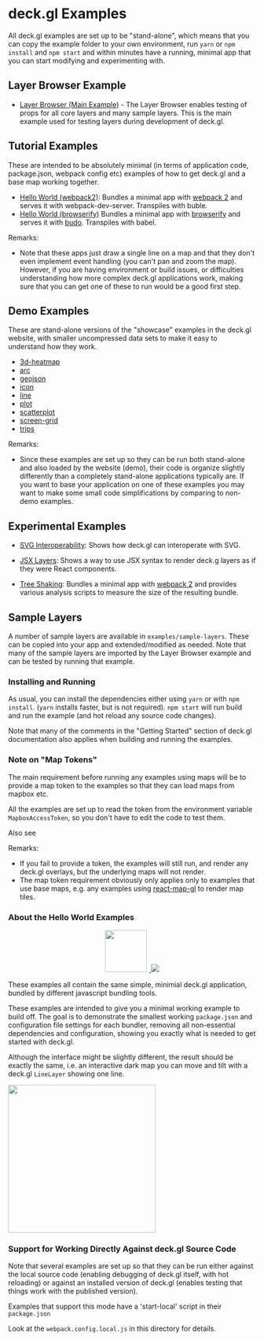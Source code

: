 # deck.gl Examples

All deck.gl examples are set up to be "stand-alone", which means that
you can copy the example folder to your own environment, run `yarn` or `npm install`
and `npm start` and within minutes have a running, minimal app that you can
start modifying and experimenting with.

## Layer Browser Example

* [Layer Browser (Main Example)](./layer-browser/README.md) - The Layer Browser
  enables testing of props for all core layers and many sample layers.
  This is the main example used for testing layers during development of deck.gl.

## Tutorial Examples

These are intended to be absolutely minimal (in terms of application code,
package.json, webpack config etc) examples of how to get deck.gl and a base
map working together.

* [Hello World (webpack2)](./react/hello-world-webpack2/README.md): Bundles a minimal app with
  [webpack 2](https://github.com/webpack/webpack) and serves it with webpack-dev-server.
  Transpiles with buble.
* [Hello World (browserify)](./react/hello-world-browserify/README.md) Bundles a minimal app with
  [browserify](https://github.com/substack/node-browserify) and serves it with
  [budo](https://github.com/mattdesl/budo).
  Transpiles with babel.

Remarks:
* Note that these apps just draw a single line on a map and that they
  don't even implement event handling (you can't pan and zoom the map).
  However, if you are having environment or build issues, or difficulties
  understanding how more complex deck.gl applications work,
  making sure that you can get one of these to run would be a good first step.

## Demo Examples

These are stand-alone versions of the "showcase" examples in the deck.gl
website, with smaller uncompressed data sets to make it easy to understand
how they work.

* [3d-heatmap](./3d-heatmap/README.md)
* [arc](./arc/README.md)
* [geojson](./geojson/README.md)
* [icon](./icon/README.md)
* [line](./line/README.md)
* [plot](./plot/README.md)
* [scatterplot](./scatterplot/README.md)
* [screen-grid](./screen-grid/README.md)
* [trips](./trips/README.md)

Remarks:
* Since these examples are set up so they can be run both stand-alone and
  also loaded by the website (demo), their code is organize slightly
  differently than a completely stand-alone applications typically are.
  If you want to base your application on one of these examples you may want
  to make some small code simplifications by comparing to non-demo examples.

## Experimental Examples

* [SVG Interoperability](./svg-interoperability/README.md): Shows how
  deck.gl can interoperate with SVG.

* [JSX Layers](./jsx-layers/README.md): Shows a way to use JSX syntax
  to render deck.g layers as if they were React components.

* [Tree Shaking](./tree-shaking/README.md): Bundles a minimal app with
  [webpack 2](https://github.com/webpack/webpack) and provides various
  analysis scripts to measure the size of the resulting bundle.

## Sample Layers

A number of sample layers are available in `examples/sample-layers`. These can
be copied into your app and extended/modified as needed. Note that many of
the sample layers are imported by the Layer Browser example and can be tested
by running that example.


### Installing and Running

As usual, you can install the dependencies either using `yarn` or with `npm install`.
(`yarn` installs faster, but is not required). `npm start` will run build and
run the example (and hot reload any source code changes).

Note that many of the comments in the "Getting Started" section of deck.gl
documentation also applies when building and running the examples.


### Note on "Map Tokens"

The main requirement before running any examples using maps will be to provide
a map token to the examples so that they can load maps from mapbox etc.

All the examples are set up to read the token from the environment variable
`MapboxAccessToken`, so you don't have to edit the code to test them.

Also see

Remarks:
* If you fail to provide a token, the examples will still run,
  and render any deck.gl overlays, but the underlying maps will not render.
* The map token requirement obviously only applies only to examples that use
  base maps, e.g. any examples using
  [react-map-gl](https://github.com/uber/react-map-gl) to render map tiles.


### About the Hello World Examples

<div align="center">
  <a href="./webpack">
    <img height=85 src="https://cdn.pbrd.co/images/55RnpX6a3.png" style="margin-right:5;" />
  </a>
  <a href="./browserify">
    <img src="https://cdn.pbrd.co/images/vAmSmehU.png" />
  </a>
</div>

These examples all contain the same simple, minimial deck.gl application,
bundled by different javascript bundling tools.

These examples are intended to give you a minimal working example to build off.
The goal is to demonstrate the smallest working `package.json`
and configuration file settings for each bundler, removing all non-essential
dependencies and configuration, showing you exactly what is needed to get
started with deck.gl.

Although the interface might be slightly different, the result should be
exactly the same, i.e. an interactive dark map you can move and tilt with a
deck.gl `LineLayer` showing one line.

<img src="https://cdn.pbrd.co/images/53pkY8pz1.png" width="300" />


### Support for Working Directly Against deck.gl Source Code

Note that several examples are set up so that they can be run either
against the local source code (enabling debugging of deck.gl itself,
with hot reloading) or against an installed version of deck.gl
(enables testing that things work with the published version).

Examples that support this mode have a 'start-local' script in their
`package.json`

Look at the `webpack.config.local.js` in this directory for details.
